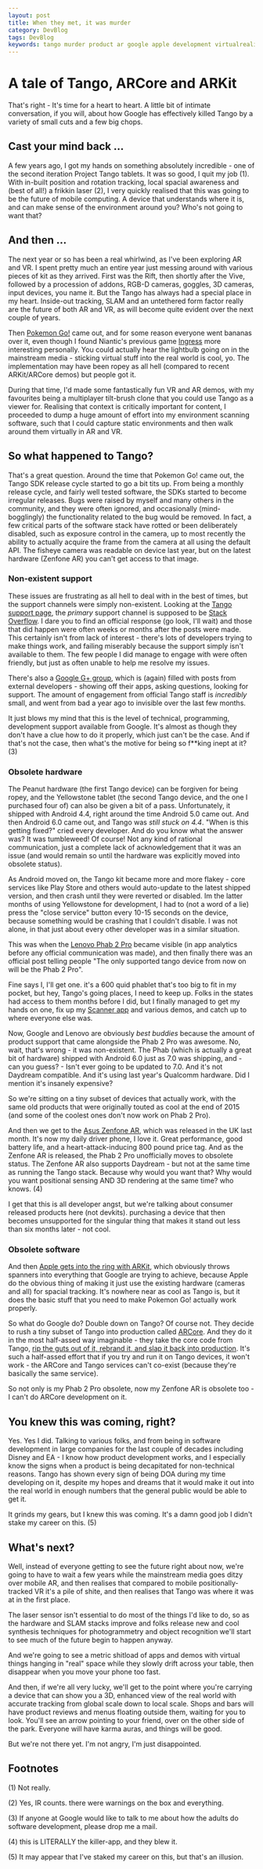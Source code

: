 ```yaml
---
layout: post
title: When they met, it was murder
category: DevBlog
tags: DevBlog
keywords: tango murder product ar google apple development virtualreality
---
```


# A tale of Tango, ARCore and ARKit

That's right - It's time for a heart to heart. A little bit of intimate conversation, if you will,
about how Google has effectively killed Tango by a variety of small cuts and a few big chops.

## Cast your mind back ...

A few years ago, I got my hands on something absolutely incredible - one of the second iteration
Project Tango tablets. It was so good, I quit my job (1). With in-built position and rotation tracking,
local spacial awareness and (best of all!) a frikkin laser (2), I very quickly realised that this
was going to be the future of mobile computing. A device that understands where it is, and can make
sense of the environment around you? Who's not going to want that?

## And then ...

The next year or so has been a real whirlwind, as I've been exploring AR and VR. I spent pretty much
an entire year just messing around with various pieces of kit as they arrived. First was the Rift, then
shortly after the Vive, followed by a procession of addons, RGB-D cameras, goggles, 3D cameras, input devices, you name it.
But the Tango has always had a special place in my heart. Inside-out tracking, SLAM and an untethered form
factor really are the future of both AR and VR, as will become quite evident over the next couple of years.

Then [Pokemon Go!](http://www.pokemongo.com/)
came out, and for some reason everyone went bananas over it, even though I found Niantic's previous
game [Ingress](www.ingress.com) more interesting personally. You could actually hear the lightbulb going on
in the mainstream media - sticking virtual stuff into the real world is cool, yo. The implementation may have
been ropey as all hell (compared to recent ARKit/ARCore demos) but people got it.

During that time, I'd made some fantastically fun VR and AR demos, with my favourites being a multiplayer tilt-brush
clone that you could use Tango as a viewer for. Realising that context is critically important for content,
I proceeded to dump a huge amount of effort into my environment scanning software, such that I could capture
static environments and then walk around them virtually in AR and VR.

## So what happened to Tango?

That's a great question. Around the time that Pokemon Go! came out, the Tango SDK release cycle started to go a bit
tits up. From being a monthly release cycle, and fairly well tested software, the SDKs started to become irregular
releases. Bugs were raised by myself and many others in the community, and they were often ignored, and occasionally
(mind-bogglingly) the functionality related to the bug would be removed. In fact, a few critical parts of the software
stack have rotted or been deliberately disabled, such as exposure control in the camera, up to most recently
the ability to actually acquire the frame from the camera at all using the default API. The fisheye camera was readable
on device last year, but on the latest hardware (Zenfone AR) you can't get access to that image.

### Non-existent support

These issues are frustrating as all hell to deal with in the best of times, but the support channels were simply
non-existent. Looking at the [Tango support page](https://developers.google.com/tango/support), the *primary* support
channel is supposed to be [Stack Overflow](https://stackoverflow.com/questions/tagged/google-project-tango).
I dare you to find an official response (go look, I'll wait) and those that
did happen were often weeks or months after the posts were made. This certainly isn't from lack of interest - there's
lots of developers trying to make things work, and failing miserably because the support simply isn't available to them.
The few people I did manage to engage with were often friendly, but just as often unable to help me resolve my issues.

There's also a [Google G+ group](https://plus.google.com/communities/114537896428695886568),
which is (again) filled with posts from external developers - showing off their apps,
asking questions, looking for support. The amount of engagement from official Tango staff is *incredibly* small, and
went from bad a year ago to invisible over the last few months.

It just blows my mind that this is the level of technical, programming, development support available from Google.
It's almost as though they don't have a clue how to do it properly, which just can't be the case. And if that's not
the case, then what's the motive for being so f**king inept at it? (3)

### Obsolete hardware

The Peanut hardware (the first Tango device) can be forgiven for being ropey, and the Yellowstone tablet (the second
Tango device, and the one I purchased four of) can also be given a bit of a pass. Unfortunately, it shipped with Android
4.4, right around the time Android 5.0 came out. And then Android 6.0 came out, and Tango was *still stuck on 4.4*.
"When is this getting fixed?" cried every developer. And do you know what the answer was? It was tumbleweed! Of course!
Not any kind of rational communication, just a complete lack of acknowledgement that it was an issue (and would remain
so until the hardware was explicitly moved into obsolete status).

As Android moved on, the Tango kit became more and more flakey - core services like Play Store and others would auto-update
to the latest shipped version, and then crash until they were reverted or disabled. Im the latter months of using
Yellowstone for development, I had to (not a word of a lie) press the "close service" button every 10-15 seconds
on the device, because something would be crashing that I couldn't disable. I was not alone, in that just about every
other developer was in a similar situation.

This was when the [Lenovo Phab 2 Pro](http://www.techradar.com/reviews/phones/lenovo-phab-2-pro-1322905/review)
became visible (in app analytics before any official communication was made), and
then finally there was an official post telling people "The only supported tango device from now on will be the Phab 2 Pro".

Fine says I, I'll get one. it's a 600 quid phablet that's too big to fit in my pocket, but hey, Tango's going places, I need
to keep up. Folks in the states had access to them months before I did, but I finally managed to get my hands on one,
fix up my [Scanner app](http://www.evryway.com/apps/evrywayscanner/) and various demos, and catch up to where everyone else was.

Now, Google and Lenovo are obviously *best buddies* because the amount of product support that came alongside the Phab 2 Pro
was awesome. No, wait, that's wrong - it was non-existent. The Phab (which is actually a great bit of hardware) shipped
with Android 6.0 just as 7.0 was shipping, and - can you guess? - Isn't ever going to be updated to 7.0. And it's not
Daydream compatible. And it's using last year's Qualcomm hardware. Did I mention it's insanely expensive?

So we're sitting on a tiny subset of devices that actually work, with the same old products that were originally touted
as cool at the end of 2015 (and some of the coolest ones don't now work on Phab 2 Pro).

And then we get to the [Asus Zenfone AR](https://www.asus.com/uk/Phone/ZenFone-AR-ZS571KL/),
which was released in the UK last month. It's now my daily driver phone, I love it.
Great performance, good battery life, and a heart-attack-inducing 800 pound price tag. And as the Zenfone AR is released,
the Phab 2 Pro unofficially moves to obsolete status. The Zenfone AR also supports Daydream - but not at the same time as
running the Tango stack. Because why would you want that? Why would you want positional sensing AND 3D rendering
at the same time? who knows. (4)

I get that this is all developer angst, but we're talking about consumer released products here (not devkits). purchasing
a device that then becomes unsupported for the singular thing that makes it stand out less than
six months later - not cool.

### Obsolete software

And then [Apple gets into the ring with ARKit](https://developer.apple.com/arkit/),
which obviously throws spanners into everything that Google are trying to
achieve, because Apple do the obvious thing of making it just use the existing hardware (cameras and all) for spacial tracking. It's
nowhere near as cool as Tango is, but it does the basic stuff that you need to make Pokemon Go! actually work properly.

So what do Google do? Double down on Tango? Of course not. They decide to rush a tiny subset of Tango into production
called [ARCore](https://developers.google.com/ar/).
And they do it in the most half-assed way imaginable - they take the core code from Tango,
[rip the guts out of it, rebrand it, and slap it back into production](https://developers.google.com/tango/).
It's such a half-assed effort that if you try and run it
on Tango devices, it won't work - the ARCore and Tango services can't co-exist (because they're basically the same service).

So not only is my Phab 2 Pro obsolete, now my Zenfone AR is obsolete too - I can't do ARCore development on it.

## You knew this was coming, right?

Yes. Yes I did. Talking to various folks, and from being in software development in large companies for the last couple of
decades including Disney and EA - I know how product development works, and I especially know the signs when a product
is being decapitated for non-technical reasons. Tango has shown every sign of being DOA during my time developing on it,
despite my hopes and dreams that it would make it out into the real world in enough numbers that the general public would
be able to get it.

It grinds my gears, but I knew this was coming. It's a damn good job I didn't stake my career on this. (5)

## What's next?

Well, instead of everyone getting to see the future right about now, we're going to have to wait a few years while
the mainstream media goes ditzy over mobile AR, and then realises that compared to mobile positionally-tracked VR it's
a pile of shite, and then realises that Tango was where it was at in the first place.

The laser sensor isn't essential to do most of the things I'd like to do, so as the hardware and SLAM stacks improve
and folks release new and cool synthesis techniques for photogrammetry and object recognition we'll start to see
much of the future begin to happen anyway.

And we're going to see a metric shitload of apps and demos with virtual things hanging in "real" space while they
slowly drift across your table, then disappear when you move your phone too fast.

And then, if we're all very lucky, we'll get to the point where you're carrying a device that can show you a 3D,
enhanced view of the real world with accurate tracking from global scale down to local scale. Shops and bars will
have product reviews and menus floating outside them, waiting for you to look. You'll see an arrow pointing to your
friend, over on the other side of the park. Everyone will have karma auras, and things will be good.

But we're not there yet. I'm not angry, I'm just disappointed.

## Footnotes

(1) Not really.

(2) Yes, IR counts. there were warnings on the box and everything.

(3) If anyone at Google would like to talk to me about how the adults do software development, please drop me a mail.

(4) this is LITERALLY the killer-app, and they blew it.

(5) It may appear that I've staked my career on this, but that's an illusion.


